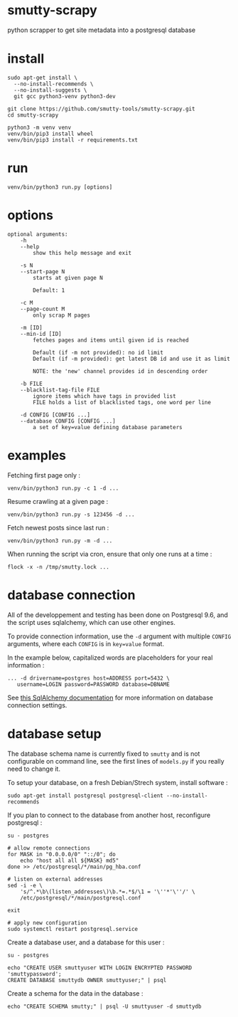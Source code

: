 # smutty-scrapy

python scrapper to get site metadata into a postgresql database

# install

    sudo apt-get install \
      --no-install-recommends \
      --no-install-suggests \
      git gcc python3-venv python3-dev

    git clone https://github.com/smutty-tools/smutty-scrapy.git
    cd smutty-scrapy

    python3 -m venv venv
    venv/bin/pip3 install wheel
    venv/bin/pip3 install -r requirements.txt

# run

    venv/bin/python3 run.py [options]

# options

    optional arguments:
        -h
        --help
            show this help message and exit

        -s N
        --start-page N
            starts at given page N

            Default: 1

        -c M
        --page-count M
            only scrap M pages

        -m [ID]
        --min-id [ID]
            fetches pages and items until given id is reached

            Default (if -m not provided): no id limit
            Default (if -m provided): get latest DB id and use it as limit

            NOTE: the 'new' channel provides id in descending order

        -b FILE
        --blacklist-tag-file FILE
            ignore items which have tags in provided list
            FILE holds a list of blacklisted tags, one word per line

        -d CONFIG [CONFIG ...]
        --database CONFIG [CONFIG ...]
            a set of key=value defining database parameters

# examples

Fetching first page only :

    venv/bin/python3 run.py -c 1 -d ...

Resume crawling at a given page :

    venv/bin/python3 run.py -s 123456 -d ...

Fetch newest posts since last run :

    venv/bin/python3 run.py -m -d ...

When running the script via cron, ensure that only one runs at a time :

    flock -x -n /tmp/smutty.lock ...

# database connection

All of the developpement and testing has been done on Postgresql 9.6,
and the script uses sqlalchemy, which can use other engines.

To provide connection information, use the `-d` argument with multiple
`CONFIG` arguments, where each `CONFIG` is in `key=value` format.

In the example below, capitalized words are placeholders for your real information :

    ... -d drivername=postgres host=ADDRESS port=5432 \
       username=LOGIN password=PASSWORD database=DBNAME

See [this SqlAlchemy documentation](http://docs.sqlalchemy.org/en/latest/core/engines.html#sqlalchemy.engine.url.URL)
for more information on database connection settings.

# database setup

The database schema name is currently fixed to `smutty` and is not configurable
on command line, see the first lines of `models.py` if you really need to
change it.

To setup your database, on a fresh Debian/Strech system, install software :

    sudo apt-get install postgresql postgresql-client --no-install-recommends

If you plan to connect to the database from another host, reconfigure postgresql :

    su - postgres

    # allow remote connections
    for MASK in "0.0.0.0/0" "::/0"; do
        echo "host all all ${MASK} md5"
    done >> /etc/postgresql/*/main/pg_hba.conf

    # listen on external addresses
    sed -i -e \
        's/^.*\b\(listen_addresses\)\b.*=.*$/\1 = '\''*'\''/' \
        /etc/postgresql/*/main/postgresql.conf

    exit

    # apply new configuration
    sudo systemctl restart postgresql.service

Create a database user, and a database for this user :

    su - postgres

    echo "CREATE USER smuttyuser WITH LOGIN ENCRYPTED PASSWORD 'smuttypassword';
    CREATE DATABASE smuttydb OWNER smuttyuser;" | psql

Create a schema for the data in the database :

    echo "CREATE SCHEMA smutty;" | psql -U smuttyuser -d smuttydb
